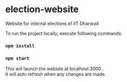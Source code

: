 # election-website
Website for internal elections of IIT Dharwad

To run the project locally, execute following commands:

### `npm install`
### `npm start`

This will launch the website at localhost:3000 .<br/>
It will auto refresh when any changes are made.